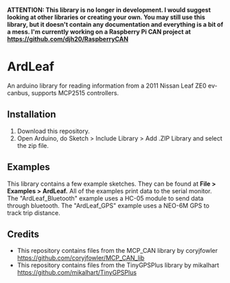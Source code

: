 **ATTENTION: This library is no longer in development. I would suggest looking at other libraries or creating your own. You may still use this library, but it doesn't contain any documentation and everything is a bit of a mess. I'm currently working on a Raspberry Pi CAN project at https://github.com/djh20/RaspberryCAN**

# ArdLeaf
An arduino library for reading information from a 2011 Nissan Leaf ZE0 ev-canbus, supports MCP2515 controllers.

## Installation
1. Download this repository.
2. Open Arduino, do Sketch > Include Library > Add .ZIP Library and select the zip file.

## Examples
This library contains a few example sketches. They can be found at **File > Examples > ArdLeaf.**
All of the examples print data to the serial monitor.
The "ArdLeaf_Bluetooth" example uses a HC-05 module to send data through bluetooth.
The "ArdLeaf_GPS" example uses a NEO-6M GPS to track trip distance.

## Credits
* This repository contains files from the MCP_CAN library by coryjfowler https://github.com/coryjfowler/MCP_CAN_lib
* This repository contains files from the TinyGPSPlus library by mikalhart https://github.com/mikalhart/TinyGPSPlus
